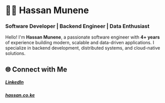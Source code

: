 # 👨‍💻 Hassan Munene  
### **Software Developer | Backend Engineer | Data Enthusiast**  

Hello! I'm **Hassan Munene**, a passionate software engineer with **4+ years** of experience building modern, scalable and data-driven applications. I specialize in backend development, distributed systems, and cloud-native solutions.


## 🌐 **Connect with Me**  
##### [LinkedIn](https://www.linkedin.com/in/hassan-munene-41290b237/) 
##### [hassan.co.ke](https://hassan.co.ke)

